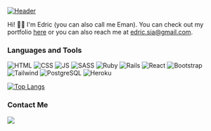[![Header](https://user-images.githubusercontent.com/85211112/153622218-baa709fc-952b-49da-8cc4-1c1957bb8b68.png)](https://easia1.github.io/portfolio)

Hi! 👋🏻 I'm Edric (you can also call me Eman). You can check out my portfolio [here](https://easia1.github.io/portfolio) or you can also reach me at edric.sia@gmail.com. 

### Languages and Tools

![HTML](https://img.shields.io/badge/HTML-239120?style=for-the-badge&logo=html5&logoColor=white&color=003249) ![CSS](https://img.shields.io/badge/CSS-239120?&style=for-the-badge&logo=css3&logoColor=white&color=003249) ![JS](https://img.shields.io/badge/JavaScript-F7DF1E?style=for-the-badge&logo=javascript&logoColor=white&color=003249) ![SASS](https://img.shields.io/badge/Sass-CC6699?style=for-the-badge&logo=sass&logoColor=white&color=003249) ![Ruby](https://img.shields.io/badge/Ruby-CC342D?style=for-the-badge&logo=ruby&logoColor=white&color=003249) ![Rails](https://img.shields.io/badge/Ruby_on_Rails-CC0000?style=for-the-badge&logo=ruby-on-rails&logoColor=white&color=003249) ![React](https://img.shields.io/badge/React-20232A?style=for-the-badge&logo=react&logoColor=white&color=003249) ![Bootstrap](https://img.shields.io/badge/Bootstrap-563D7C?style=for-the-badge&logo=bootstrap&logoColor=white&color=003249) ![Tailwind](https://img.shields.io/badge/Tailwind_CSS-38B2AC?style=for-the-badge&logo=tailwind-css&logoColor=white&color=003249) ![PostgreSQL](https://img.shields.io/badge/PostgreSQL-316192?style=for-the-badge&logo=postgresql&logoColor=white&color=003249) ![Heroku](https://img.shields.io/badge/Heroku-430098?style=for-the-badge&logo=heroku&logoColor=white&color=003249) 

<!--![Eman's GitHub stats](https://github-readme-stats.vercel.app/api?username=easia1&count_private=true&show_icons=true&title_color=7fcdd6&text_color=ffffff&icon_color=7fcdd6&hide_border=true&bg_color=003249) -->

[![Top Langs](https://github-readme-stats.vercel.app/api/top-langs/?username=easia1&layout=compact&count_private=true&show_icons=true&title_color=7fcdd6&text_color=ffffff&icon_color=7fcdd6&hide_border=true&bg_color=003249)](https://github.com/easia1)


### Contact Me
[![](https://img.shields.io/badge/LinkedIn-003249?style=for-the-badge&logo=linkedin&logoColor=white)](https://www.linkedin.com/in/edricsia/)

<!--
### Hi there 👋


**easia1/easia1** is a ✨ _special_ ✨ repository because its `README.md` (this file) appears on your GitHub profile.

Here are some ideas to get you started:

- 🔭 I’m currently working on ...
- 🌱 I’m currently learning ...
- 👯 I’m looking to collaborate on ...
- 🤔 I’m looking for help with ...
- 💬 Ask me about ...
- 📫 How to reach me: ...
- 😄 Pronouns: ...
- ⚡ Fun fact: ...
-->
